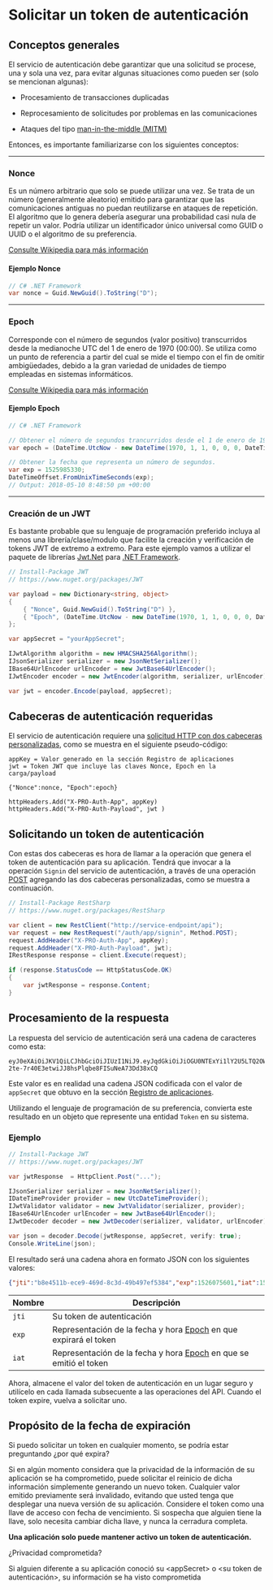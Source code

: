 # Solicitar un token de autenticación

## Conceptos generales

El servicio de autenticación debe garantizar que una solicitud se procese, una y sola una vez, para evitar algunas situaciones como pueden ser (solo se mencionan algunas):

- Procesamiento de  transacciones duplicadas

- Reprocesamiento de solicitudes por problemas en las comunicaciones

- Ataques del tipo [man-in-the-middle (MITM)](https://goo.gl/aB5bKX)

Entonces, es importante familiarizarse con los siguientes conceptos:

---

### Nonce

Es un número arbitrario que solo se puede utilizar una vez. Se trata de un número (generalmente aleatorio) emitido para garantizar que las comunicaciones antiguas no puedan reutilizarse en ataques de repetición. El algoritmo que lo genera debería asegurar una probabilidad casi nula de repetir un valor. Podría utilizar un identificador único universal como GUID o UUID o el algoritmo de su preferencia.

[Consulte Wikipedia para más información](https://goo.gl/kY4tu0)

#### Ejemplo Nonce

```C#
// C# .NET Framework
var nonce = Guid.NewGuid().ToString("D");
```

---
<a name="Epoch"></a>

### Epoch

Corresponde con el número de segundos (valor positivo) transcurridos desde la medianoche UTC del 1 de enero de 1970 (00:00). Se utiliza como un punto de referencia a partir del cual se mide el tiempo con el fin de omitir ambigüedades, debido a la gran variedad de unidades de tiempo empleadas en sistemas informáticos.

[Consulte Wikipedia para más información](https://goo.gl/fLCCsq)

#### Ejemplo Epoch

```C#
// C# .NET Framework

// Obtener el número de segundos trancurridos desde el 1 de enero de 1970 (00:00) UTC.
var epoch = (DateTime.UtcNow - new DateTime(1970, 1, 1, 0, 0, 0, DateTimeKind.Utc)).TotalSeconds;

// Obtener la fecha que representa un número de segundos.
var exp = 1525985330;
DateTimeOffset.FromUnixTimeSeconds(exp);
// Output: 2018-05-10 8:48:50 pm +00:00
```

---

### Creación de un JWT

Es bastante probable que su lenguaje de programación preferido incluya al menos una librería/clase/modulo que facilite la creación y verificación de tokens JWT de extremo a extremo. Para este ejemplo vamos a utilizar el paquete de librerías [Jwt.Net](https://www.nuget.org/packages/JWT) para [.NET Framework](https://en.wikipedia.org/wiki/.NET_Framework).

```C#
// Install-Package JWT
// https://www.nuget.org/packages/JWT

var payload = new Dictionary<string, object>
{
    { "Nonce", Guid.NewGuid().ToString("D") },
    { "Epoch", (DateTime.UtcNow - new DateTime(1970, 1, 1, 0, 0, 0, DateTimeKind.Utc)).TotalSeconds }
};

var appSecret = "yourAppSecret";

IJwtAlgorithm algorithm = new HMACSHA256Algorithm();
IJsonSerializer serializer = new JsonNetSerializer();
IBase64UrlEncoder urlEncoder = new JwtBase64UrlEncoder();
IJwtEncoder encoder = new JwtEncoder(algorithm, serializer, urlEncoder);

var jwt = encoder.Encode(payload, appSecret);

```

## Cabeceras de autenticación requeridas

El servicio de autenticación requiere una [solicitud HTTP con dos cabeceras personalizadas](https://www.w3.org/Protocols/rfc2616/rfc2616-sec14.html), como se muestra en el siguiente pseudo-código:

```AsciiDoc
appKey = Valor generado en la sección Registro de aplicaciones
jwt = Token JWT que incluye las claves Nonce, Epoch en la carga/payload

{"Nonce":nonce, "Epoch":epoch}

httpHeaders.Add("X-PRO-Auth-App", appKey)
httpHeaders.Add("X-PRO-Auth-Payload", jwt )
```

## Solicitando un token de autenticación

Con estas dos cabeceras es hora de llamar a la operación que genera el token de autenticación para su aplicación. Tendrá que invocar a la operación `Signin` del servicio de autenticación, a través de una operación [POST](https://www.w3schools.com/tags/ref_httpmethods.asp) agregando las dos cabeceras personalizadas, como se muestra a continuación.

```C#
// Install-Package RestSharp
// https://www.nuget.org/packages/RestSharp

var client = new RestClient("http://service-endpoint/api");
var request = new RestRequest("/auth/app/signin", Method.POST);
request.AddHeader("X-PRO-Auth-App", appKey);
request.AddHeader("X-PRO-Auth-Payload", jwt);
IRestResponse response = client.Execute(request);

if (response.StatusCode == HttpStatusCode.OK)
{
    var jwtResponse = response.Content;
}
```

## Procesamiento de la respuesta

La respuesta del servicio de autenticación será una cadena de caracteres como esta:

```AsciiDoc
eyJ0eXAiOiJKV1QiLCJhbGciOiJIUzI1NiJ9.eyJqdGkiOiJiOGU0NTExYi1lY2U5LTQ2OWQtOGMzZC00OWI0OTdlZjUzODQiLCJleHAiOjE1MjYwNzU2MDEuMCwiaWF0IjoxNTI1OTg5MjAwLjg5OTcyNzh9.k-2te-7r40E3etwiJJ8hsPlqbe8FISuNeA73Dd38xCQ
```

Este valor es en realidad una cadena JSON codificada con el valor de `appSecret` que obtuvo en la sección [Registro de aplicaciones](App_Register.md).

Utilizando el lenguaje de programación de su preferencia, convierta este resultado en un objeto que represente una entidad `Token` en su sistema.

### Ejemplo

```C#
// Install-Package JWT
// https://www.nuget.org/packages/JWT

var jwtResponse  = HttpClient.Post("...");

IJsonSerializer serializer = new JsonNetSerializer();
IDateTimeProvider provider = new UtcDateTimeProvider();
IJwtValidator validator = new JwtValidator(serializer, provider);
IBase64UrlEncoder urlEncoder = new JwtBase64UrlEncoder();
IJwtDecoder decoder = new JwtDecoder(serializer, validator, urlEncoder);

var json = decoder.Decode(jwtResponse, appSecret, verify: true);
Console.WriteLine(json);
```

El resultado será una cadena ahora en formato JSON con los siguientes valores:

```json
{"jti":"b8e4511b-ece9-469d-8c3d-49b497ef5384","exp":1526075601,"iat":1525989200}
```

| Nombre  | Descripción |
| --------|-------------
| `jti`   | Su token de autenticación |
| `exp`   | Representación de la fecha y hora [Epoch](#Epoch) en que expirará el token |
| `iat`   | Representación de la fecha y hora [Epoch](#Epoch) en que se emitió el token |

Ahora, almacene el valor del token de autenticación en un lugar seguro y utilícelo en cada llamada subsecuente a las operaciones del API. Cuando el token expire, vuelva a solicitar uno.

## Propósito de la fecha de expiración

Si puedo solicitar un token en cualquier momento, se podría estar preguntando ¿por qué expira?

Si en algún momento considera que la privacidad de la información de su aplicación se ha comprometido, puede solicitar el reinicio de dicha información simplemente generando un nuevo token. Cualquier valor emitido previamente será invalidado, evitando que usted tenga que desplegar una nueva versión de su aplicación. Considere el token como una llave de acceso con fecha de vencimiento. Si sospecha que alguien tiene la llave, solo necesita cambiar dicha llave, y nunca la cerradura completa.

**Una aplicación solo puede mantener activo un token de autenticación.**

<div class="admonition warning">
   <p class="first admonition-title">&iquest;Privacidad comprometida?</p>
   <p class="last">Si alguien diferente a su aplicaci&oacute;n conoció su &lt;appSecret&gt; o &lt;su token de autenticaci&oacute;n&gt;, su informaci&oacute;n se ha visto comprometida
   </p>
</div>
